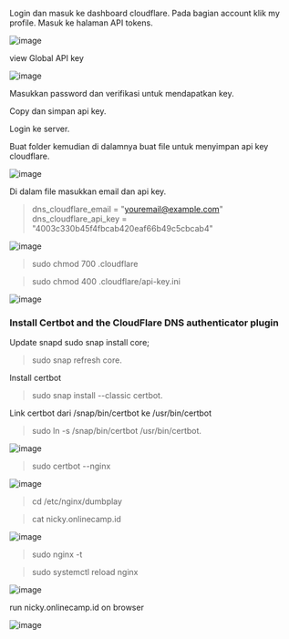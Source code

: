 Login dan masuk ke dashboard cloudflare.
Pada bagian account klik my profile.
Masuk ke halaman API tokens.

![image](https://user-images.githubusercontent.com/88620315/138643056-4c4e073e-80f4-4794-a5fc-2a289ed95828.png)

view Global API key 

![image](https://user-images.githubusercontent.com/88620315/138643782-e83b999a-eeaf-419d-b3d8-a8cc5d32b2d2.png)


Masukkan password dan verifikasi untuk mendapatkan key.

Copy dan simpan api key.

Login ke server.

Buat folder kemudian di dalamnya buat file untuk menyimpan api key cloudflare.

![image](https://user-images.githubusercontent.com/88620315/138646072-02048920-352d-49de-9bce-ad309b80f4fb.png)

Di dalam file masukkan email dan api key.

> dns_cloudflare_email = "youremail@example.com"
> dns_cloudflare_api_key = "4003c330b45f4fbcab420eaf66b49c5cbcab4"

![image](https://user-images.githubusercontent.com/88620315/138648713-adb6538f-edb6-4393-8a0d-0c86c2efa09c.png)

> sudo chmod 700 .cloudflare


> sudo chmod 400 .cloudflare/api-key.ini


![image](https://user-images.githubusercontent.com/88620315/138677826-504f411e-c9ad-46b2-ad5a-2a9b62406958.png)
### Install Certbot and the CloudFlare DNS authenticator plugin

Update snapd sudo snap install core; 
> sudo snap refresh core.

Install certbot 
> sudo snap install --classic certbot.

Link certbot dari /snap/bin/certbot ke /usr/bin/certbot 
> sudo ln -s /snap/bin/certbot /usr/bin/certbot.

![image](https://user-images.githubusercontent.com/88620315/138678713-e9bbedd5-cfd1-4b4a-bc3a-4149be9c4a27.png)

> sudo certbot --nginx

![image](https://user-images.githubusercontent.com/88620315/138680267-11de3471-9459-4555-a92a-2a4224bcd441.png)

> cd /etc/nginx/dumbplay

> cat nicky.onlinecamp.id 
 

![image](https://user-images.githubusercontent.com/88620315/138681378-2f327294-d9a9-43d3-a287-b3f23f84ca59.png)

> sudo nginx -t

> sudo systemctl reload nginx

![image](https://user-images.githubusercontent.com/88620315/138682053-543f4735-62d2-40dd-87ab-c9552c91c61d.png)

run nicky.onlinecamp.id on browser

![image](https://user-images.githubusercontent.com/88620315/138682086-58321b9e-2e11-40f1-a60c-d671acd2dca7.png)
